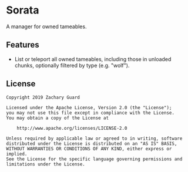 # Sorata

A manager for owned tameables.

## Features

* List or teleport all owned tameables, including those in unloaded chunks, optionally filtered by type (e.g. "wolf").

## License

```
Copyright 2019 Zachary Guard

Licensed under the Apache License, Version 2.0 (the "License");
you may not use this file except in compliance with the License.
You may obtain a copy of the License at

    http://www.apache.org/licenses/LICENSE-2.0

Unless required by applicable law or agreed to in writing, software
distributed under the License is distributed on an "AS IS" BASIS,
WITHOUT WARRANTIES OR CONDITIONS OF ANY KIND, either express or implied.
See the License for the specific language governing permissions and
limitations under the License.
```
